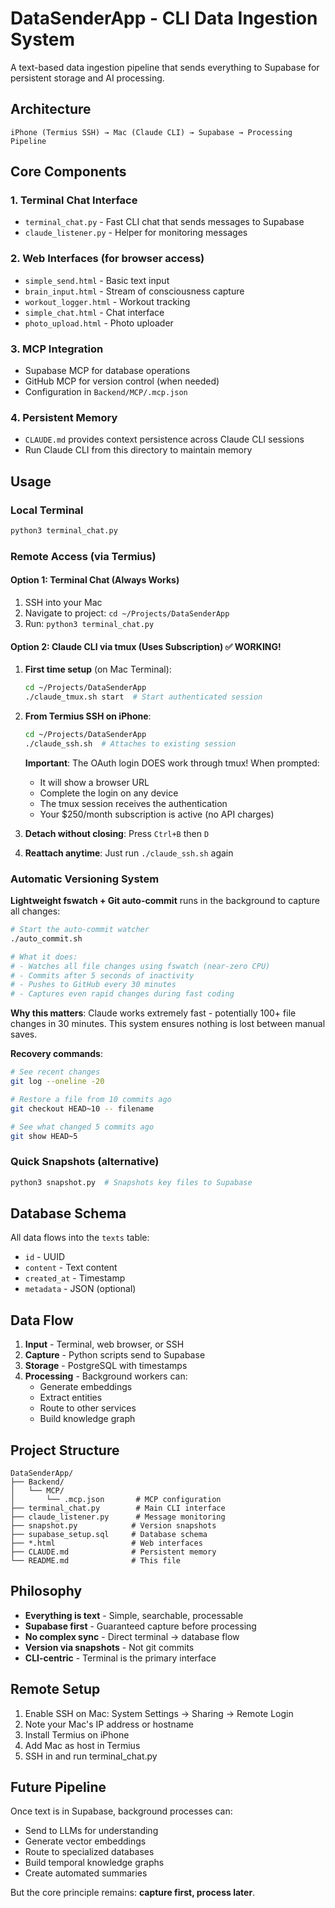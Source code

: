 # DataSenderApp - CLI Data Ingestion System

A text-based data ingestion pipeline that sends everything to Supabase for persistent storage and AI processing.

## Architecture

```
iPhone (Termius SSH) → Mac (Claude CLI) → Supabase → Processing Pipeline
```

## Core Components

### 1. Terminal Chat Interface
- `terminal_chat.py` - Fast CLI chat that sends messages to Supabase
- `claude_listener.py` - Helper for monitoring messages

### 2. Web Interfaces (for browser access)
- `simple_send.html` - Basic text input
- `brain_input.html` - Stream of consciousness capture  
- `workout_logger.html` - Workout tracking
- `simple_chat.html` - Chat interface
- `photo_upload.html` - Photo uploader

### 3. MCP Integration
- Supabase MCP for database operations
- GitHub MCP for version control (when needed)
- Configuration in `Backend/MCP/.mcp.json`

### 4. Persistent Memory
- `CLAUDE.md` provides context persistence across Claude CLI sessions
- Run Claude CLI from this directory to maintain memory

## Usage

### Local Terminal
```bash
python3 terminal_chat.py
```

### Remote Access (via Termius)

#### Option 1: Terminal Chat (Always Works)
1. SSH into your Mac
2. Navigate to project: `cd ~/Projects/DataSenderApp`
3. Run: `python3 terminal_chat.py`

#### Option 2: Claude CLI via tmux (Uses Subscription) ✅ WORKING!
1. **First time setup** (on Mac Terminal):
   ```bash
   cd ~/Projects/DataSenderApp
   ./claude_tmux.sh start  # Start authenticated session
   ```

2. **From Termius SSH on iPhone**:
   ```bash
   cd ~/Projects/DataSenderApp
   ./claude_ssh.sh  # Attaches to existing session
   ```
   
   **Important**: The OAuth login DOES work through tmux! When prompted:
   - It will show a browser URL
   - Complete the login on any device
   - The tmux session receives the authentication
   - Your $250/month subscription is active (no API charges)

3. **Detach without closing**: Press `Ctrl+B` then `D`
4. **Reattach anytime**: Just run `./claude_ssh.sh` again

### Automatic Versioning System

**Lightweight fswatch + Git auto-commit** runs in the background to capture all changes:

```bash
# Start the auto-commit watcher
./auto_commit.sh

# What it does:
# - Watches all file changes using fswatch (near-zero CPU)
# - Commits after 5 seconds of inactivity
# - Pushes to GitHub every 30 minutes
# - Captures even rapid changes during fast coding
```

**Why this matters**: Claude works extremely fast - potentially 100+ file changes in 30 minutes. This system ensures nothing is lost between manual saves.

**Recovery commands**:
```bash
# See recent changes
git log --oneline -20

# Restore a file from 10 commits ago
git checkout HEAD~10 -- filename

# See what changed 5 commits ago
git show HEAD~5
```

### Quick Snapshots (alternative)
```bash
python3 snapshot.py  # Snapshots key files to Supabase
```

## Database Schema

All data flows into the `texts` table:
- `id` - UUID
- `content` - Text content
- `created_at` - Timestamp
- `metadata` - JSON (optional)

## Data Flow

1. **Input** - Terminal, web browser, or SSH
2. **Capture** - Python scripts send to Supabase
3. **Storage** - PostgreSQL with timestamps
4. **Processing** - Background workers can:
   - Generate embeddings
   - Extract entities
   - Route to other services
   - Build knowledge graph

## Project Structure

```
DataSenderApp/
├── Backend/
│   └── MCP/
│       └── .mcp.json       # MCP configuration
├── terminal_chat.py        # Main CLI interface
├── claude_listener.py      # Message monitoring
├── snapshot.py            # Version snapshots
├── supabase_setup.sql     # Database schema
├── *.html                 # Web interfaces
├── CLAUDE.md              # Persistent memory
└── README.md              # This file
```

## Philosophy

- **Everything is text** - Simple, searchable, processable
- **Supabase first** - Guaranteed capture before processing
- **No complex sync** - Direct terminal → database flow
- **Version via snapshots** - Not git commits
- **CLI-centric** - Terminal is the primary interface

## Remote Setup

1. Enable SSH on Mac: System Settings → Sharing → Remote Login
2. Note your Mac's IP address or hostname
3. Install Termius on iPhone
4. Add Mac as host in Termius
5. SSH in and run terminal_chat.py

## Future Pipeline

Once text is in Supabase, background processes can:
- Send to LLMs for understanding
- Generate vector embeddings
- Route to specialized databases
- Build temporal knowledge graphs
- Create automated summaries

But the core principle remains: **capture first, process later**.